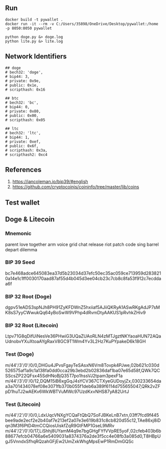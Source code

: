 ## Run
````
docker build -t pywallet .
docker run -it --rm -v C:/Users/35898/OneDrive/Desktop/pywallet:/home -p 8050:8050 pywallet

python doge.py &> doge.log
python lite.py &> lite.log
````

## Network Identifiers

```
## doge
# bech32: 'doge',
# bip44: 3,
# private: 0x9e,
# public: 0x1e,
# scripthash: 0x16

## btc
# bech32: 'bc',
# bip44: 0,
# private: 0x80,
# public: 0x00,
# scripthash: 0x05

## ltc
# bech32: 'ltc',
# bip44: 1,
# private: 0xef,
# public: 0x6f,
# scripthash: 0x3a,
# scripthash2: 0xc4
```

## References

1. https://iancoleman.io/bip39/#english
2. https://github.com/cryptocoinjs/coininfo/tree/master/lib/coins


## Test wallet

## Doge & Litecoin

### Mnemonic
parent love together arm voice grid chat release riot patch code sing barrel depart dilemma

### BIP 39 Seed
bc7e468adce645083ea37d5b23034d37efc50ec35ac059ce713959d2838210a14e1c1ff0030170aad87af55d4b045d3ee04cb23c7cb8c8fa53f912c7ecddaa6f

### BIP 32 Root (Doge)
dgpv51eADS3spNJh8PH91ZyKFDWnZ5hxiiaf5AJiiQKRyA1ASwRKgAdJP7sMK8sS7yyCWwukQq64yBoSwW9VPhp4dRvmDtyAAKUS1pRvhkZHiv9

### BIP 32 Root (Litecoin)
Ltpv71G8qDifUiNesVe36PHwiG3UQaZUAoRLN4zMTJgztNKYaoaHUN72AQaUdnobvYXuXtoaAYgRaxV8GC9T1Wm4Yv3L2Hz7KuPYpakeD6k18GH

### Test (Doge)
m/44'/3'/0'/0/0,DHGu4JPvsFgayTeSAsxN6Vm8Tovpk4PJwe,02b621c030d526575af1a9c1a138fa0dd0cca29b3ebd2b02836daf1ba07e65d58f,QWk7QCSScsZP22QFsx45SdHNoBjQ35T7po1hssVJ2tpam3pexF1a
m/44'/3'/0'/0/12,DQM15iB6xgGqJ4sYCV367CTXyeGUDoyjZx,030233654daa3a701434078ef08e3071fb370b055f1deb6a389f6114d755655047,QRk2vZFpD1huTJ2wAEKv6WkWBTVuMWc97UzdKxvNHS87yA82UrtJ

### Test (Litecoin)

m/44'/2'/0'/0/0,LdxUqcVNXgYCQaFtQbQ7SoFJBKeLnB7xtn,03ff7fcd9f445bee9ade2ecf2e2b40af7e213ef2a07e3e619b831c8cb820d55c12,TAe86xj8iDqn3M3f6PtD4tmCCQiosUiskfZqR9GtFMP1GseL9MRv
m/44'/2'/0'/0/17,LiShhj8UYamM4q9e7bgGHgFYfVVpRE5yoF,02cfeb403b6b88677efcb04766a6e5409031a8374376a2de3f5cc4e08fb3a085d0,T8HBpUgJ5VnndxSfhqRQzahGFjEw2UmZxkWhgMpsEwP1RmDmGQSc
